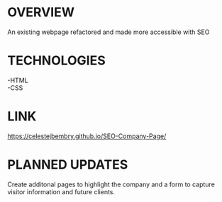 # OVERVIEW  
An existing webpage refactored and made more accessible with SEO

# TECHNOLOGIES  
-HTML  
-CSS  

# LINK  
https://celestejbembry.github.io/SEO-Company-Page/  

# PLANNED UPDATES  
Create additonal pages to highlight the company and a form to capture visitor information and future clients. 


